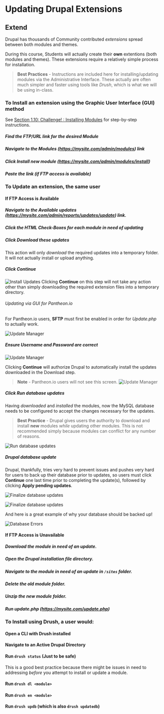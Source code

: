 # Updating Drupal Extensions

## Extend

Drupal has thousands of Community contributed *extensions* spread between both modules and themes.

During this course, Students will actually create their **own** extentions (both modules and themes). These extensions require a relatively simple process for installation.

> **Best Practices** - Instructions are included here for installing/updating modules via the Administrative Interface. These actually are often much simpler and faster using tools like *Drush*, which is what we will be using in-class.

### To **Install** an extension using the Graphic User Interface (GUI) method
See [Section 1.10: Challenge! : Installing Modules](manuscript/installing-modules.md "Section 1.7: Challenge! : Installing Modules") for step-by-step instructions.

##### Find the FTP/URL link for the desired Module
##### Navigate to the **Modules** (*https://mysite.com/admin/modules*) link
##### Click **Install new module** (*https://mysite.com/admin/modules/install*)
##### Paste the link (if FTP access is available)

### To **Update** an extension, the same user

#### If FTP Access is Available
##### Navigate to the **Available updates** (*https://mysite.com/admin/reports/updates/update*) link.
##### Click the HTML Check-Boxes for each module in need of updating
##### Click **Download these updates**
This action will only *download* the required updates into a temporary folder. It will not actually install or upload anything.

##### Click **Continue**
![Install Updates](../../../images/appendix/updates/ftp-update-1.JPG)
Clicking **Continue** on this step will not take any action other than simply downloading the required extension files into a temporary directory.

###### Updating via GUI for Pantheon.io
For Pantheon.io users, **SFTP** must first be enabled in order for *Update.php* to actually work.

![Update Manager](../../../images/appendix/updates/ftp-update-3.JPG)

##### Ensure Username and Password are correct
![Update Manager](../../../images/appendix/updates/ftp-update-2.JPG)

Clicking **Continue** will authorize Drupal to automatically install the updates downloaded in the Download step.
> **Note** - Pantheon.io users will not see this screen.
![Update Manager](../../../images/appendix/updates/ftp-update-4.JPG)

##### Click **Run database updates**
Having *downloaded* and *installed* the modules, now the MySQL database needs to be configured to accept the changes necessary for the updates.

> **Best Practice** - Drupal gives users the authority to download and install **new** modules *while* updating other modules. This is not recommended simply because modules can conflict for any number of reasons.

![Run database updates](../../../images/appendix/updates/ftp-update-5.JPG)

##### Drupal database update
Drupal, thankfully, tries very hard to prevent issues and pushes very hard for users to back up their database prior to updates, so users must click **Continue** one last time prior to completing the update(s), followed by clicking **Apply pending updates**.

![Finalize database updates](../../../images/appendix/updates/ftp-update-6.JPG)

![Finalize database updates](../../../images/appendix/updates/ftp-update-7.JPG)

And here is a great example of why your database should be backed up!

![Database Errors](../../../images/appendix/updates/ftp-update-8.JPG)

#### If FTP Access is Unavailable
##### Download the module in need of an update.
##### Open the Drupal installation file directory.
##### Navigate to the module in need of an update in ```/sites``` folder.
##### Delete the old module folder.
##### Unzip the new module folder.
##### Run update.php (*https://mysite.com/update.php*)

### To Install using Drush, a user would:

#### Open a CLI with Drush installed

#### Navigate to an Active Drupal Directory

#### Run ```drush status``` (Just to be safe)
This is a good best practice because there might be issues in need to addressing *before* you attempt to install or update a module.

#### Run ```drush dl <module>```

#### Run ```drush en <module>```

#### Run ```drush updb``` (which is also ```drush updatedb```)

